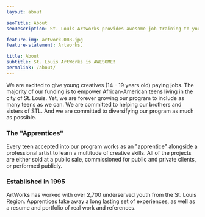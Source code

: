 ```yaml
---
layout: about

seoTitle: About
seoDescription: St. Louis Artworks provides awesome job training to young St. Louis creatives

feature-img: artwork-008.jpg
feature-statement: Artworks.

title: About
subtitle: St. Louis ArtWorks is AWESOME!
permalink: /about/
---
```


We are excited to give young creatives (14 - 19 years old) paying jobs. The majority of our funding is to empower African-American teens living in the city of St. Louis. Yet, we are forever growing our program to include as many teens as we can. We are committed to helping our brothers and sisters of STL. And we are committed to diversifying our program as much as possible.

### The "Apprentices"
Every teen accepted into our program works as an "apprentice" alongside a professional artist to learn a multitude of creative skills. All of the projects are either sold at a public sale, commissioned for public and private clients, or performed publicly.

### Established in 1995  
ArtWorks has worked with over 2,700 underserved youth from the St. Louis Region. Apprentices take away a long lasting set of experiences, as well as a resume and portfolio of real work and references.
